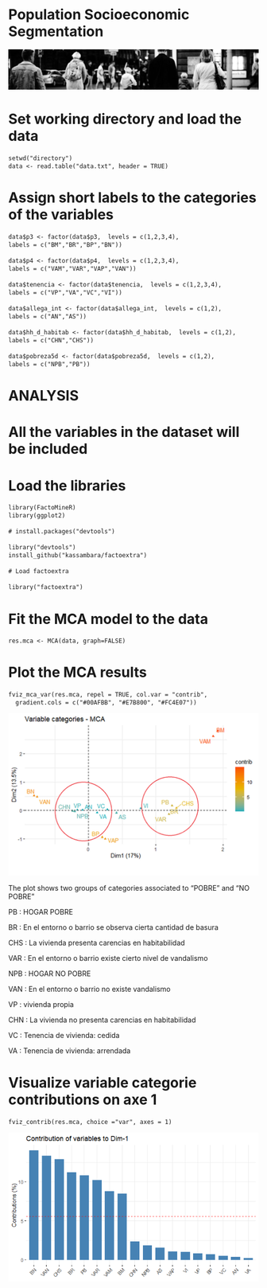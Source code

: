 # Population Socioeconomic Segmentation

![People](docs/assets/images/Banner_people.jpg)

# Set working directory and load the data
```
setwd("directory")
data <- read.table("data.txt", header = TRUE) 
```
# Assign short labels to the categories of the variables
```
data$p3 <- factor(data$p3,  levels = c(1,2,3,4),
labels = c("BM","BR","BP","BN"))

data$p4 <- factor(data$p4,  levels = c(1,2,3,4),
labels = c("VAM","VAR","VAP","VAN"))

data$tenencia <- factor(data$tenencia,  levels = c(1,2,3,4),
labels = c("VP","VA","VC","VI"))

data$allega_int <- factor(data$allega_int,  levels = c(1,2),
labels = c("AN","AS"))

data$hh_d_habitab <- factor(data$hh_d_habitab,  levels = c(1,2),
labels = c("CHN","CHS"))

data$pobreza5d <- factor(data$pobreza5d,  levels = c(1,2),
labels = c("NPB","PB"))
```
# ANALYSIS

# All the variables in the dataset will be included

# Load the libraries
```
library(FactoMineR)
library(ggplot2)

# install.packages("devtools")

library("devtools")
install_github("kassambara/factoextra")

# Load factoextra

library("factoextra")
```
# Fit the MCA model to the data
```
res.mca <- MCA(data, graph=FALSE)
```
# Plot the MCA results
```
fviz_mca_var(res.mca, repel = TRUE, col.var = "contrib",
  gradient.cols = c("#00AFBB", "#E7B800", "#FC4E07"))
```
![AMC plot](docs/assets/images/ACM_Casen_2022_RM_JHogar.png)

The plot shows two groups of categories associated to “POBRE” and “NO POBRE”

PB	:	HOGAR POBRE

  BR	:	En el entorno o barrio se observa cierta cantidad de basura

  CHS	:	La vivienda presenta carencias en habitabilidad

  VAR	:	En el entorno o barrio existe cierto nivel de vandalismo
  
NPB	:	HOGAR NO POBRE

  VAN	:	En el entorno o barrio no existe vandalismo

  VP	:	vivienda propia

  CHN	:	La vivienda no presenta carencias en habitabilidad

  VC	:	Tenencia de vivienda: cedida

  VA	:	Tenencia de vivienda: arrendada

# Visualize variable categorie contributions on axe 1
```
fviz_contrib(res.mca, choice ="var", axes = 1)
```
![Contributions](docs/assets/images/ACM_Variable_categories_contributions_on_axes_1.png)

